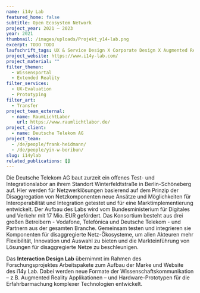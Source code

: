 ```yaml
---
name: i14y Lab
featured_home: false
subtitle: Open Ecosystem Network
project_year: 2021 – 2023
year: 2021
thumbnail: /images/uploads/Projekt_y14-lab.png
excerpt: TODO TODO
laufschrift_tags: UX & Service Design X Corporate Design X Augmented Reality X Hardware-Prototyping
project_website: https://www.i14y-lab.com/
project_material: ""
filter_themen:
  - Wissensportal
  - Extended Reality
filter_services:
  - UX-Evaluation
  - Prototyping
filter_art:
  - Transfer
project_team_external:
  - name: RaumLichtLabor
    url: https://www.raumlichtlabor.de/
project_client:
  - name: Deutsche Telekom AG
project_team:
  - /de/people/frank-heidmann/
  - /de/people/yin-w-boribun/
slug: i14ylab
related_publications: []
---
```

Die Deutsche Telekom AG baut zurzeit ein offenes Test- und Integrationslabor an ihrem Standort Winterfeldtstraße in Berlin-Schöneberg auf. Hier werden für Netzwerklösungen basierend auf dem Prinzip der Disaggregation von Netzkomponenten neue Ansätze und Möglichkeiten für Interoperabilität und Integration getestet und für eine Marktimplementierung entwickelt. Der Aufbau des Labs wird vom Bundesministerium für Digitales und Verkehr mit 17 Mio. EUR gefördert. Das Konsortium besteht aus drei großen Betreibern - Vodafone, Telefónica und Deutsche Telekom - und Partnern aus der gesamten Branche. Gemeinsam testen und integrieren sie Komponenten für disaggregierte Netz-Ökosysteme, um allen Akteuren mehr Flexibilität, Innovation und Auswahl zu bieten und die Markteinführung von Lösungen für disaggregierte Netze zu beschleunigen.

Das **Interaction Design Lab** übernimmt im Rahmen des Forschungsprojektes Arbeitspakete zum Aufbau der Marke und Website des i14y Lab. Dabei werden neue Formate der Wissenschaftskommunikation – z.B. Augmented Reality Applikationen – und Hardware-Prototypen für die Erfahrbarmachung komplexer Technologien entwickelt.
